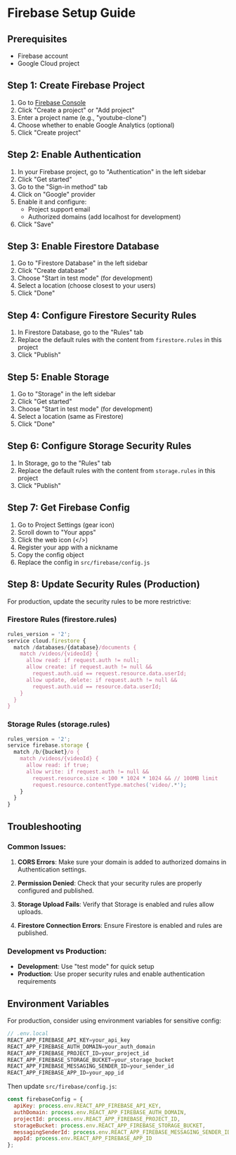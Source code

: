# Firebase Setup Guide

## Prerequisites
- Firebase account
- Google Cloud project

## Step 1: Create Firebase Project

1. Go to [Firebase Console](https://console.firebase.google.com/)
2. Click "Create a project" or "Add project"
3. Enter a project name (e.g., "youtube-clone")
4. Choose whether to enable Google Analytics (optional)
5. Click "Create project"

## Step 2: Enable Authentication

1. In your Firebase project, go to "Authentication" in the left sidebar
2. Click "Get started"
3. Go to the "Sign-in method" tab
4. Click on "Google" provider
5. Enable it and configure:
   - Project support email
   - Authorized domains (add localhost for development)
6. Click "Save"

## Step 3: Enable Firestore Database

1. Go to "Firestore Database" in the left sidebar
2. Click "Create database"
3. Choose "Start in test mode" (for development)
4. Select a location (choose closest to your users)
5. Click "Done"

## Step 4: Configure Firestore Security Rules

1. In Firestore Database, go to the "Rules" tab
2. Replace the default rules with the content from `firestore.rules` in this project
3. Click "Publish"

## Step 5: Enable Storage

1. Go to "Storage" in the left sidebar
2. Click "Get started"
3. Choose "Start in test mode" (for development)
4. Select a location (same as Firestore)
5. Click "Done"

## Step 6: Configure Storage Security Rules

1. In Storage, go to the "Rules" tab
2. Replace the default rules with the content from `storage.rules` in this project
3. Click "Publish"

## Step 7: Get Firebase Config

1. Go to Project Settings (gear icon)
2. Scroll down to "Your apps"
3. Click the web icon (</>)
4. Register your app with a nickname
5. Copy the config object
6. Replace the config in `src/firebase/config.js`

## Step 8: Update Security Rules (Production)

For production, update the security rules to be more restrictive:

### Firestore Rules (firestore.rules)
```javascript
rules_version = '2';
service cloud.firestore {
  match /databases/{database}/documents {
    match /videos/{videoId} {
      allow read: if request.auth != null;
      allow create: if request.auth != null && 
        request.auth.uid == request.resource.data.userId;
      allow update, delete: if request.auth != null && 
        request.auth.uid == resource.data.userId;
    }
  }
}
```

### Storage Rules (storage.rules)
```javascript
rules_version = '2';
service firebase.storage {
  match /b/{bucket}/o {
    match /videos/{videoId} {
      allow read: if true;
      allow write: if request.auth != null && 
        request.resource.size < 100 * 1024 * 1024 && // 100MB limit
        request.resource.contentType.matches('video/.*');
    }
  }
}
```

## Troubleshooting

### Common Issues:

1. **CORS Errors**: Make sure your domain is added to authorized domains in Authentication settings.

2. **Permission Denied**: Check that your security rules are properly configured and published.

3. **Storage Upload Fails**: Verify that Storage is enabled and rules allow uploads.

4. **Firestore Connection Errors**: Ensure Firestore is enabled and rules are published.

### Development vs Production:

- **Development**: Use "test mode" for quick setup
- **Production**: Use proper security rules and enable authentication requirements

## Environment Variables

For production, consider using environment variables for sensitive config:

```javascript
// .env.local
REACT_APP_FIREBASE_API_KEY=your_api_key
REACT_APP_FIREBASE_AUTH_DOMAIN=your_auth_domain
REACT_APP_FIREBASE_PROJECT_ID=your_project_id
REACT_APP_FIREBASE_STORAGE_BUCKET=your_storage_bucket
REACT_APP_FIREBASE_MESSAGING_SENDER_ID=your_sender_id
REACT_APP_FIREBASE_APP_ID=your_app_id
```

Then update `src/firebase/config.js`:
```javascript
const firebaseConfig = {
  apiKey: process.env.REACT_APP_FIREBASE_API_KEY,
  authDomain: process.env.REACT_APP_FIREBASE_AUTH_DOMAIN,
  projectId: process.env.REACT_APP_FIREBASE_PROJECT_ID,
  storageBucket: process.env.REACT_APP_FIREBASE_STORAGE_BUCKET,
  messagingSenderId: process.env.REACT_APP_FIREBASE_MESSAGING_SENDER_ID,
  appId: process.env.REACT_APP_FIREBASE_APP_ID
};
``` 